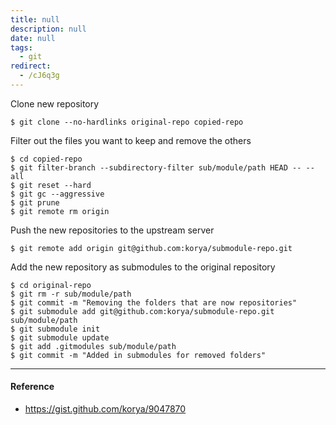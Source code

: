 ```yaml
---
title: null
description: null
date: null
tags:
  - git
redirect:
  - /cJ6q3g
---
```


Clone new repository

```shell
$ git clone --no-hardlinks original-repo copied-repo
```

Filter out the files you want to keep and remove the others

```shell
$ cd copied-repo
$ git filter-branch --subdirectory-filter sub/module/path HEAD -- --all
$ git reset --hard
$ git gc --aggressive
$ git prune
$ git remote rm origin
```

Push the new repositories to the upstream server

```shell
$ git remote add origin git@github.com:korya/submodule-repo.git
```

Add the new repository as submodules to the original repository

```shell
$ cd original-repo
$ git rm -r sub/module/path
$ git commit -m "Removing the folders that are now repositories"
$ git submodule add git@github.com:korya/submodule-repo.git sub/module/path
$ git submodule init
$ git submodule update
$ git add .gitmodules sub/module/path
$ git commit -m "Added in submodules for removed folders"
```

---

#### Reference

- https://gist.github.com/korya/9047870
